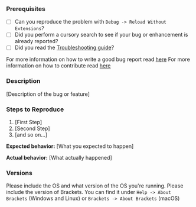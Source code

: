 ### Prerequisites

* [ ] Can you reproduce the problem with `Debug -> Reload Without Extensions`?
* [ ] Did you perform a cursory search to see if your bug or enhancement is already reported?
* [ ] Did you read the [Troubleshooting guide](https://github.com/brackets-cont/brackets/wiki/Troubleshooting)?

For more information on how to write a good bug report read [here](https://github.com/brackets-cont/brackets/wiki/How-to-Report-an-Issue)
For more information on how to contribute read [here](https://github.com/brackets-cont/brackets/blob/master/CONTRIBUTING.md)

### Description

[Description of the bug or feature]

### Steps to Reproduce

1. [First Step]
2. [Second Step]
3. [and so on...]

**Expected behavior:** [What you expected to happen]

**Actual behavior:** [What actually happened]

### Versions

Please include the OS and what version of the OS you're running.
Please include the version of Brackets. You can find it under `Help -> About Brackets` (Windows and Linux) or `Brackets -> About Brackets` (macOS)
